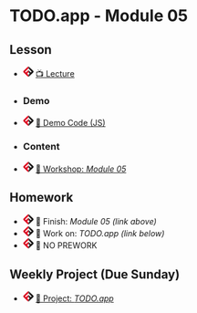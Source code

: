 # TODO.app - Module 05

## Lesson
- ![FSA](/logo.png) [📺 Lecture ](https://www.youtube.com/watch?v=6S5tN42yRb0&list=PL9NTD5QQdssXTarkBujHENSDgUVBIoFX8&index=22)
- ### Demo
- ![FSA](/logo.png) [👾 Demo Code (JS)](demo.js)
- ### Content
- ![FSA](/logo.png) [🔬 Workshop: *Module 05*](https://learn.fullstackacademy.com/workshop/5e56dbd1f2dcba00048f0cd5/landing)
<!-- - ![FSA](/logo.png) [👾 Solution: *Module 05*](https://learn.fullstackacademy.com/workshop/5e56dbd1f2dcba00048f0cd5/content/5e56dbd1f2dcba00048f0ce2/text) -->

## Homework
- ![FSA](/logo.png) 🔬 Finish: *Module 05 (link above)*
- ![FSA](/logo.png) 🔬 Work on: *TODO.app (link below)*
- ![FSA](/logo.png) 📖 NO PREWORK

## Weekly Project (Due Sunday)
- ![FSA](/logo.png) [🔬 Project: *TODO.app*](https://learn.fullstackacademy.com/workshop/5e56d920f2dcba00048f0c06/content/5e58161d4923a00004f9a597/text)
